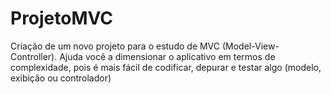 # ProjetoMVC
Criação de um novo projeto para o estudo de MVC (Model-View-Controller).
Ajuda você a dimensionar o aplicativo em termos de complexidade, pois é mais fácil de codificar, depurar e testar algo (modelo, exibição ou controlador)
